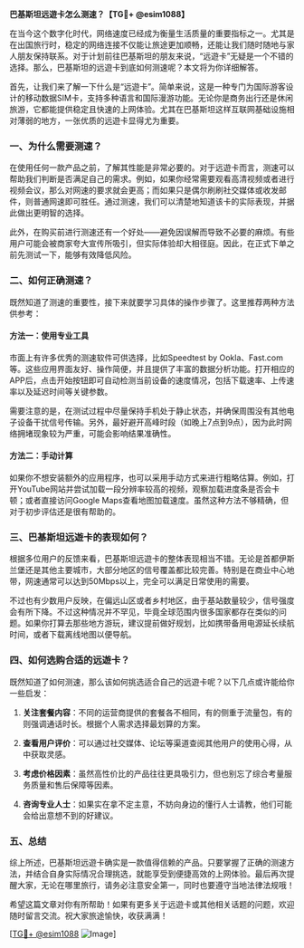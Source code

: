 **巴基斯坦远遊卡怎么测速？【TG💪+ @esim1088】**

在当今这个数字化时代，网络速度已经成为衡量生活质量的重要指标之一。尤其是在出国旅行时，稳定的网络连接不仅能让旅途更加顺畅，还能让我们随时随地与家人朋友保持联系。对于计划前往巴基斯坦的朋友来说，“远遊卡”无疑是一个不错的选择。那么，巴基斯坦的远遊卡到底如何测速呢？本文将为你详细解答。

首先，让我们来了解一下什么是“远遊卡”。简单来说，这是一种专门为国际游客设计的移动数据SIM卡，支持多种语言和国际漫游功能。无论你是商务出行还是休闲旅游，它都能提供稳定且快速的上网体验。尤其在巴基斯坦这样互联网基础设施相对薄弱的地方，一张优质的远遊卡显得尤为重要。

### **一、为什么需要测速？**

在使用任何一款产品之前，了解其性能是非常必要的。对于远遊卡而言，测速可以帮助我们判断是否满足自己的需求。例如，如果你经常需要观看高清视频或者进行视频会议，那么对网速的要求就会更高；而如果只是偶尔刷刷社交媒体或收发邮件，则普通网速即可胜任。通过测速，我们可以清楚地知道该卡的实际表现，并据此做出更明智的选择。

此外，在购买前进行测速还有一个好处——避免因误解而导致不必要的麻烦。有些用户可能会被商家夸大宣传所吸引，但实际体验却大相径庭。因此，在正式下单之前先测试一下，能够有效降低风险。

### **二、如何正确测速？**

既然知道了测速的重要性，接下来就要学习具体的操作步骤了。这里推荐两种方法供参考：

#### 方法一：使用专业工具
市面上有许多优秀的测速软件可供选择，比如Speedtest by Ookla、Fast.com等。这些应用界面友好、操作简便，并且提供了丰富的数据分析功能。打开相应的APP后，点击开始按钮即可自动检测当前设备的速度情况，包括下载速率、上传速率以及延迟时间等关键参数。

需要注意的是，在测试过程中尽量保持手机处于静止状态，并确保周围没有其他电子设备干扰信号传输。另外，最好避开高峰时段（如晚上7点到9点），因为此时网络拥堵现象较为严重，可能会影响结果准确性。

#### 方法二：手动计算
如果你不想安装额外的应用程序，也可以采用手动方式来进行粗略估算。例如，打开YouTube网站并尝试加载一段分辨率较高的视频，观察加载进度条是否会卡顿；或者直接访问Google Maps查看地图加载速度。虽然这种方法不够精确，但对于初步评估还是很有帮助的。

### **三、巴基斯坦远遊卡的表现如何？**

根据多位用户的反馈来看，巴基斯坦远遊卡的整体表现相当不错。无论是首都伊斯兰堡还是其他主要城市，大部分地区的信号覆盖都比较完善。特别是在商业中心地带，网速通常可以达到50Mbps以上，完全可以满足日常使用的需要。

不过也有少数用户反映，在偏远山区或者乡村地区，由于基站数量较少，信号强度会有所下降。不过这种情况并不罕见，毕竟全球范围内很多国家都存在类似的问题。如果你打算去那些地方游玩，建议提前做好规划，比如携带备用电源延长续航时间，或者下载离线地图以便导航。

### **四、如何选购合适的远遊卡？**

既然知道了如何测速，那么该如何挑选适合自己的远遊卡呢？以下几点或许能给你一些启发：

1. **关注套餐内容**：不同的运营商提供的套餐各不相同，有的侧重于流量包，有的则强调通话时长。根据个人需求选择最划算的方案。
   
2. **查看用户评价**：可以通过社交媒体、论坛等渠道查阅其他用户的使用心得，从中获取灵感。
   
3. **考虑价格因素**：虽然高性价比的产品往往更具吸引力，但也别忘了综合考量服务质量和售后保障等因素。
   
4. **咨询专业人士**：如果实在拿不定主意，不妨向身边的懂行人士请教，他们可能会给出意想不到的好建议。

### **五、总结**

综上所述，巴基斯坦远遊卡确实是一款值得信赖的产品。只要掌握了正确的测速方法，并结合自身实际情况合理挑选，就能享受到便捷高效的上网体验。最后再次提醒大家，无论在哪里旅行，请务必注意安全第一，同时也要遵守当地法律法规哦！

希望这篇文章对你有所帮助！如果有更多关于远遊卡或其他相关话题的问题，欢迎随时留言交流。祝大家旅途愉快，收获满满！

[[TG💪+ @esim1088](https://t.me/s/esim1088) ![Image](https://i.postimg.cc/4NQfJmqS/Snipaste-2025-05-13-00-14-12.png)]